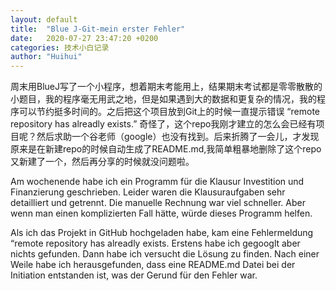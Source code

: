 ```yaml
---
layout: default
title:  "Blue J-Git-mein erster Fehler"
date:   2020-07-27 23:47:20 +0200
categories: 技术小白记录
author: "Huihui"
---
```

 周末用BlueJ写了一个小程序，想着期末考能用上，结果期末考试都是零零散散的小题目，我的程序毫无用武之地，但是如果遇到大的数据和更复杂的情况，我的程序可以节约挺多时间的。之后把这个项目放到Git上的时候一直提示错误 “remote repository has alreadly  exists.” 奇怪了，这个repo我刚才建立的怎么会已经有项目呢？然后求助一个谷老师（google）也没有找到。后来折腾了一会儿，才发现原来是在新建repo的时候自动生成了README.md,我简单粗暴地删除了这个repo又新建了一个，然后再分享的时候就没问题啦。

 Am wochenende habe ich ein Programm für die Klausur Investition und Finanzierung geschrieben. Leider waren die Klausuraufgaben sehr detailliert und getrennt. Die manuelle Rechnung war viel schneller. Aber wenn man einen komplizierten Fall hätte, würde dieses Programm helfen.

 Als ich das Projekt in GitHub hochgeladen habe, kam eine Fehlermeldung “remote repository has alreadly exists. Erstens habe ich gegooglt aber nichts gefunden. Dann habe ich versucht die Lösung zu finden. Nach einer Weile habe ich herausgefunden, dass eine README.md Datei bei der Initiation entstanden ist, was der Gerund für den Fehler war. 
